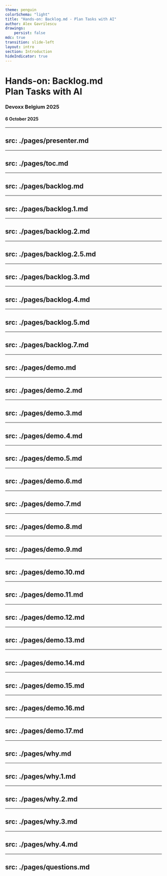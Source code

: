 ```yaml
---
theme: penguin
colorSchema: "light"
title: "Hands-on: Backlog.md - Plan Tasks with AI"
author: Alex Gavrilescu
drawings:
    persist: false
mdc: true
transition: slide-left
layout: intro
section: Introduction
hideIndicator: true
---
```


<h1>
Hands-on: Backlog.md <br>
<div class="text-5xl pb-4">Plan Tasks with AI</div>
</h1>

### Devoxx Belgium 2025

#### 6 October 2025

---
src: ./pages/presenter.md
---

---
src: ./pages/toc.md
---

---
src: ./pages/backlog.md
---

---
src: ./pages/backlog.1.md
---

---
src: ./pages/backlog.2.md
---

---
src: ./pages/backlog.2.5.md
---

---
src: ./pages/backlog.3.md
---

---
src: ./pages/backlog.4.md
---

---
src: ./pages/backlog.5.md
---

---
src: ./pages/backlog.7.md
---

---
src: ./pages/demo.md
---

---
src: ./pages/demo.2.md
---

---
src: ./pages/demo.3.md
---

---
src: ./pages/demo.4.md
---

---
src: ./pages/demo.5.md
---

---
src: ./pages/demo.6.md
---

---
src: ./pages/demo.7.md
---

---
src: ./pages/demo.8.md
---

---
src: ./pages/demo.9.md
---

---
src: ./pages/demo.10.md
---

---
src: ./pages/demo.11.md
---

---
src: ./pages/demo.12.md
---

---
src: ./pages/demo.13.md
---

---
src: ./pages/demo.14.md
---

---
src: ./pages/demo.15.md
---

---
src: ./pages/demo.16.md
---

---
src: ./pages/demo.17.md
---

---
src: ./pages/why.md
---

---
src: ./pages/why.1.md
---

---
src: ./pages/why.2.md
---

---
src: ./pages/why.3.md
---

---
src: ./pages/why.4.md
---

---
src: ./pages/questions.md
---
